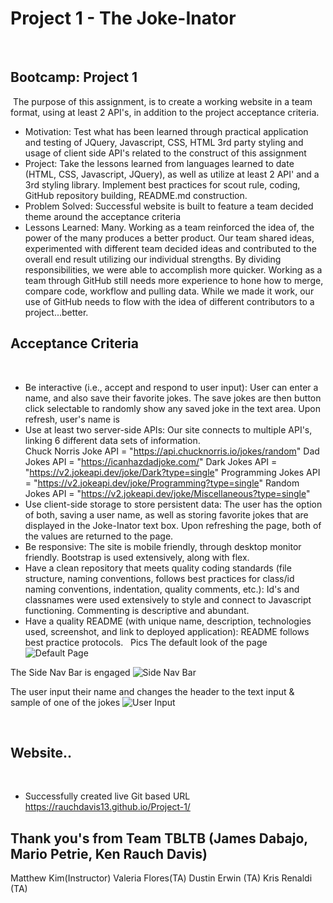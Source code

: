 # Project 1 - The Joke-Inator
​
## Bootcamp: Project 1
​
The purpose of this assignment, is to create a working website in a team format, using at least 2 API's, in addition to the project acceptance criteria.
​
- Motivation: Test what has been learned through practical application and testing of JQuery,  Javascript, CSS, HTML 3rd party styling and usage of client side API's related to the construct of this assignment
​
- Project: Take the lessons learned from languages learned to date (HTML, CSS, Javascript, JQuery), as well as utilize at least 2 API' and a 3rd styling library.  Implement best practices for scout rule, coding, GitHub repository building, README.md construction.
​
- Problem Solved: Successful website is built to feature a team decided theme around the acceptance criteria
​
- Lessons Learned: Many.  Working as a team reinforced the idea of, the power of the many produces a better product.  Our team shared ideas, experimented with different team decided ideas and contributed to the overall end result utilizing our individual strengths.  By dividing responsibilities, we were able to accomplish more quicker.  Working as a team through GitHub still needs more experience to hone how to merge, compare code, workflow and pulling data.  While we made it work, our use of GitHub needs to flow with the idea of different contributors to a project...better.
​
​
## Acceptance Criteria
​
- Be interactive (i.e., accept and respond to user input):  User can enter a name, and also save their favorite jokes.  The save jokes are then button click selectable to randomly show any saved joke in the text area.  Upon refresh, user's name is 
​
- Use at least two server-side APIs:  Our site connects to multiple API's, linking 6 different data sets of information.  
​
Chuck Norris Joke API = "https://api.chucknorris.io/jokes/random"
Dad Jokes API = "https://icanhazdadjoke.com/"
Dark Jokes API = "https://v2.jokeapi.dev/joke/Dark?type=single"
Programming Jokes API = "https://v2.jokeapi.dev/joke/Programming?type=single"
Random Jokes API = "https://v2.jokeapi.dev/joke/Miscellaneous?type=single"
​
- Use client-side storage to store persistent data: The user has the option of both, saving a user name, as well as storing favorite jokes that are displayed in the Joke-Inator text box.  Upon refreshing the page, both of the values are returned to the page. 
​
- Be responsive: The site is mobile friendly, through desktop monitor friendly.  Bootstrap is used extensively, along with flex.
​
- Have a clean repository that meets quality coding standards (file structure, naming conventions, follows best practices for class/id naming conventions, indentation, quality comments, etc.): Id's and classnames were used extensively to style and connect to Javascript functioning.  Commenting is descriptive and abundant. 
​
- Have a quality README (with unique name, description, technologies used, screenshot, and link to deployed application):  README follows best practice protocols.
​
​
Pics
The default look of the page
![Default Page](https://user-images.githubusercontent.com/90013822/145734826-60136766-c2d9-43d4-9709-517e5509d6bf.JPG)

The Side Nav Bar is engaged
![Side Nav Bar](https://user-images.githubusercontent.com/90013822/145734843-4d9e8cac-23d1-49dc-98f7-66132de46de1.JPG)

The user input their name and changes the header to the text input & sample of one of the jokes
![User Input](https://user-images.githubusercontent.com/90013822/145734867-b042d66f-9a0c-41a9-9440-236f03877c62.JPG)






​
## Website..
​
- Successfully created live Git based URL
https://rauchdavis13.github.io/Project-1/
​
​
## Thank you's from Team TBLTB (James Dabajo, Mario Petrie, Ken Rauch Davis)
Matthew Kim(Instructor)
Valeria Flores(TA)
Dustin Erwin (TA)
Kris Renaldi (TA)

